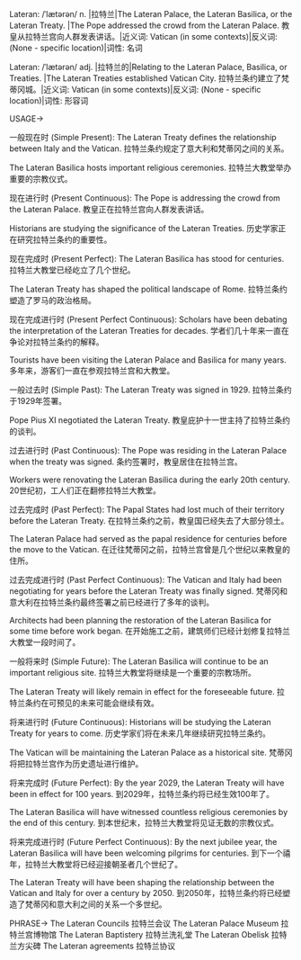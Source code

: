 Lateran: /ˈlætərən/
n. |拉特兰|The Lateran Palace, the Lateran Basilica, or the Lateran Treaty. |The Pope addressed the crowd from the Lateran Palace. 教皇从拉特兰宫向人群发表讲话。|近义词: Vatican (in some contexts)|反义词:  (None - specific location)|词性: 名词

Lateran: /ˈlætərən/
adj. |拉特兰的|Relating to the Lateran Palace, Basilica, or Treaties. |The Lateran Treaties established Vatican City. 拉特兰条约建立了梵蒂冈城。|近义词:  Vatican (in some contexts)|反义词: (None - specific location)|词性: 形容词


USAGE->

一般现在时 (Simple Present):
The Lateran Treaty defines the relationship between Italy and the Vatican. 拉特兰条约规定了意大利和梵蒂冈之间的关系。

The Lateran Basilica hosts important religious ceremonies. 拉特兰大教堂举办重要的宗教仪式。


现在进行时 (Present Continuous):
The Pope is addressing the crowd from the Lateran Palace.  教皇正在拉特兰宫向人群发表讲话。

Historians are studying the significance of the Lateran Treaties.  历史学家正在研究拉特兰条约的重要性。


现在完成时 (Present Perfect):
The Lateran Basilica has stood for centuries.  拉特兰大教堂已经屹立了几个世纪。

The Lateran Treaty has shaped the political landscape of Rome.  拉特兰条约塑造了罗马的政治格局。


现在完成进行时 (Present Perfect Continuous):
Scholars have been debating the interpretation of the Lateran Treaties for decades. 学者们几十年来一直在争论对拉特兰条约的解释。

Tourists have been visiting the Lateran Palace and Basilica for many years.  多年来，游客们一直在参观拉特兰宫和大教堂。


一般过去时 (Simple Past):
The Lateran Treaty was signed in 1929. 拉特兰条约于1929年签署。

Pope Pius XI negotiated the Lateran Treaty.  教皇庇护十一世主持了拉特兰条约的谈判。


过去进行时 (Past Continuous):
The Pope was residing in the Lateran Palace when the treaty was signed.  条约签署时，教皇居住在拉特兰宫。

Workers were renovating the Lateran Basilica during the early 20th century.  20世纪初，工人们正在翻修拉特兰大教堂。


过去完成时 (Past Perfect):
The Papal States had lost much of their territory before the Lateran Treaty.  在拉特兰条约之前，教皇国已经失去了大部分领土。

The Lateran Palace had served as the papal residence for centuries before the move to the Vatican.  在迁往梵蒂冈之前，拉特兰宫曾是几个世纪以来教皇的住所。


过去完成进行时 (Past Perfect Continuous):
The Vatican and Italy had been negotiating for years before the Lateran Treaty was finally signed.  梵蒂冈和意大利在拉特兰条约最终签署之前已经进行了多年的谈判。

Architects had been planning the restoration of the Lateran Basilica for some time before work began.  在开始施工之前，建筑师们已经计划修复拉特兰大教堂一段时间了。


一般将来时 (Simple Future):
The Lateran Basilica will continue to be an important religious site. 拉特兰大教堂将继续是一个重要的宗教场所。

The Lateran Treaty will likely remain in effect for the foreseeable future. 拉特兰条约在可预见的未来可能会继续有效。


将来进行时 (Future Continuous):
Historians will be studying the Lateran Treaty for years to come.  历史学家们将在未来几年继续研究拉特兰条约。

The Vatican will be maintaining the Lateran Palace as a historical site. 梵蒂冈将把拉特兰宫作为历史遗址进行维护。


将来完成时 (Future Perfect):
By the year 2029, the Lateran Treaty will have been in effect for 100 years.  到2029年，拉特兰条约将已经生效100年了。

The Lateran Basilica will have witnessed countless religious ceremonies by the end of this century.  到本世纪末，拉特兰大教堂将见证无数的宗教仪式。


将来完成进行时 (Future Perfect Continuous):
By the next jubilee year, the Lateran Basilica will have been welcoming pilgrims for centuries. 到下一个禧年，拉特兰大教堂将已经迎接朝圣者几个世纪了。

The Lateran Treaty will have been shaping the relationship between the Vatican and Italy for over a century by 2050. 到2050年，拉特兰条约将已经塑造了梵蒂冈和意大利之间的关系一个多世纪。


PHRASE->
The Lateran Councils  拉特兰会议
The Lateran Palace Museum 拉特兰宫博物馆
The Lateran Baptistery 拉特兰洗礼堂
The Lateran Obelisk 拉特兰方尖碑
The Lateran agreements  拉特兰协议

